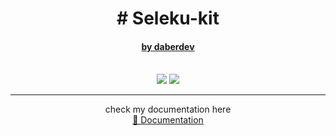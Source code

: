 
<div style="text-align: center;">
    <h1># Seleku-kit </h1>
    <h4>
        <u>by daberdev</u>
    </h4>
    <br>
    <a href=""><img src="https://img.shields.io/npm/v/dabcom.svg"></a>
    <img src="https://img.shields.io/npm/dm/dabcom.svg">
    <br>
    <hr>
    check my documentation here
    <br>
    <a href="https://seleku-kit.herokuapp.com">
        📔 Documentation
    </a>
</div>
